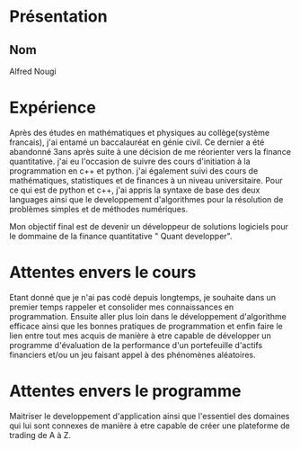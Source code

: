 # Présentation
## Nom
Alfred Nougi 
# Expérience
   
 Après des études en mathématiques et physiques au collège(système francais), j'ai entamé un baccalauréat en génie civil. Ce dernier a été abandonné 3ans après suite à une décision de me réorienter vers la finance quantitative.
  j'ai eu l'occasion de suivre des cours d'initiation à la programmation en c++ et python. j'ai également suivi des cours de mathématiques, statistiques et de finances à un niveau universitaire.
  Pour ce qui est de python et c++, j'ai appris la syntaxe de base des deux languages ainsi que le developpement d'algorithmes pour la résolution de problèmes simples et de méthodes numériques.

  Mon objectif final est de devenir un développeur de solutions logiciels pour le dommaine de la finance quantitative " Quant developper".



    
 # Attentes envers le cours

 
   Etant donné que je n'ai pas codé depuis longtemps, je souhaite dans un premier temps rappeler et consolider mes connaissances en programmation. Ensuite aller plus loin dans le développement d'algorithme efficace ainsi que les bonnes pratiques de programmation et enfin faire le lien entre tout mes acquis de manière à etre capable de développer un programme  d'évaluation de la performance d'un portefeuille d'actifs financiers et/ou un jeu faisant appel à des phénomènes aléatoires.
    


# Attentes envers le programme
   
   Maitriser le developpement d'application ainsi que l'essentiel des domaines qui lui sont connexes de manière à etre capable de créer une plateforme de trading de A à Z.
